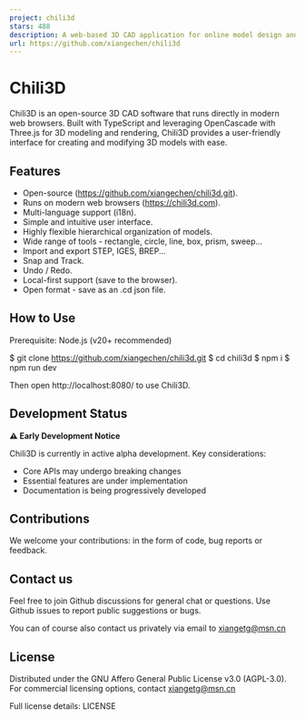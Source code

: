 ```yaml
---
project: chili3d
stars: 488
description: A web-based 3D CAD application for online model design and editing
url: https://github.com/xiangechen/chili3d
---
```


Chili3D
=======

Chili3D is an open-source 3D CAD software that runs directly in modern web browsers. Built with TypeScript and leveraging OpenCascade with Three.js for 3D modeling and rendering, Chili3D provides a user-friendly interface for creating and modifying 3D models with ease.

Features
--------

-   Open-source (https://github.com/xiangechen/chili3d.git).
-   Runs on modern web browsers (https://chili3d.com).
-   Multi-language support (i18n).
-   Simple and intuitive user interface.
-   Highly flexible hierarchical organization of models.
-   Wide range of tools - rectangle, circle, line, box, prism, sweep...
-   Import and export STEP, IGES, BREP...
-   Snap and Track.
-   Undo / Redo.
-   Local-first support (save to the browser).
-   Open format - save as an .cd json file.

How to Use
----------

Prerequisite: Node.js (v20+ recommended)

$ git clone https://github.com/xiangechen/chili3d.git
$ cd chili3d
$ npm i
$ npm run dev

Then open http://localhost:8080/ to use Chili3D.

Development Status
------------------

**⚠️ Early Development Notice**

Chili3D is currently in active alpha development. Key considerations:

-   Core APIs may undergo breaking changes
-   Essential features are under implementation
-   Documentation is being progressively developed

Contributions
-------------

We welcome your contributions: in the form of code, bug reports or feedback.

Contact us
----------

Feel free to join Github discussions for general chat or questions. Use Github issues to report public suggestions or bugs.

You can of course also contact us privately via email to xiangetg@msn.cn

License
-------

Distributed under the GNU Affero General Public License v3.0 (AGPL-3.0). For commercial licensing options, contact xiangetg@msn.cn

Full license details: LICENSE
